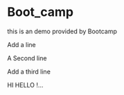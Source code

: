 # Boot_camp
this is an demo provided by Bootcamp


Add a line

A Second line

Add a third line 

HI HELLO !...
